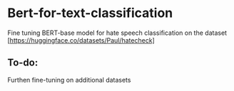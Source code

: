 # Bert-for-text-classification
Fine tuning BERT-base model for hate speech classification on the dataset [https://huggingface.co/datasets/Paul/hatecheck]
## To-do:
Furthen fine-tuning on additional datasets

